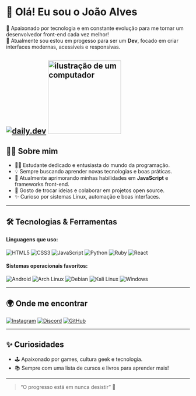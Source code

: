 # 👋 Olá! Eu sou o João Alves

🚀 Apaixonado por tecnologia e em constante evolução para me tornar um desenvolvedor front-end cada vez melhor!  
🎯 Atualmente sou estou em progesso para ser um **Dev**, focado em criar interfaces modernas, acessíveis e responsivas.

[![daily.dev](https://img.shields.io/badge/daily.dev-CE3DF3?style=for-the-badge&logo=daily.dev&logoColor=white)](https://app.daily.dev/alves404)
<img src="https://raw.githubusercontent.com/MicaelliMedeiros/micaellimedeiros/master/image/computer-illustration.png" alt="ilustração de um computador" min-width="200px" max-width="200px" width="200px" align="up right">
---

## 🧑‍💻 Sobre mim

- 👨‍🎓 Estudante dedicado e entusiasta do mundo da programação.
- 💡 Sempre buscando aprender novas tecnologias e boas práticas.
- 🌱 Atualmente aprimorando minhas habilidades em **JavaScript** e frameworks front-end.
- 💬 Gosto de trocar ideias e colaborar em projetos open source.
- ✨ Curioso por sistemas Linux, automação e boas interfaces.

---

## 🛠️ Tecnologias & Ferramentas

#### Linguagens que uso:
![HTML5](https://img.shields.io/badge/html5-%23E34F26.svg?style=for-the-badge&logo=html5&logoColor=white)
![CSS3](https://img.shields.io/badge/css3-%231572B6.svg?style=for-the-badge&logo=css3&logoColor=white)
![JavaScript](https://img.shields.io/badge/javascript-%23323330.svg?style=for-the-badge&logo=javascript&logoColor=%23F7DF1E)
![Python](https://img.shields.io/badge/python-3670A0?style=for-the-badge&logo=python&logoColor=ffdd54)
![Ruby](https://img.shields.io/badge/ruby-%23CC342D.svg?style=for-the-badge&logo=ruby&logoColor=white)
![React](https://img.shields.io/badge/React_Native-20232A?style=for-the-badge&logo=react&logoColor=61DAFB)

#### Sistemas operacionais favoritos:
![Android](https://img.shields.io/badge/Android-3DDC84?style=for-the-badge&logo=android&logoColor=white)
![Arch Linux](https://img.shields.io/badge/Arch%20Linux-1793D1?logo=arch-linux&logoColor=fff&style=for-the-badge)
![Debian](https://img.shields.io/badge/Debian-D70A53?style=for-the-badge&logo=debian&logoColor=white)
![Kali Linux](https://img.shields.io/badge/Kali-268BEE?style=for-the-badge&logo=kalilinux&logoColor=white)
![Windows](https://img.shields.io/badge/Windows-0078D6?style=for-the-badge&logo=windows&logoColor=white)

---

## 🌍 Onde me encontrar

[![Instagram](https://img.shields.io/badge/Instagram-%23E4405F.svg?style=for-the-badge&logo=Instagram&logoColor=white)](https://www.instagram.com/real.joao17/)
[![Discord](https://img.shields.io/badge/Discord-%235865F2.svg?style=for-the-badge&logo=discord&logoColor=white)](https://discord.gg/fudZCf8A)
[![GitHub](https://img.shields.io/badge/github-%23121011.svg?style=for-the-badge&logo=github&logoColor=white)](https://github.com/Alves404)

---

## ✨ Curiosidades

- 🕹️ Apaixonado por games, cultura geek e tecnologia.
- 📚 Sempre com uma lista de cursos e livros para aprender mais!

---

> “O progresso está em nunca desistir” 🚀
